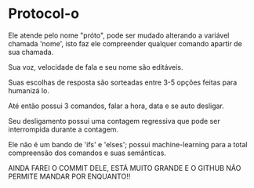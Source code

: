 # Protocol-o
 
Ele atende pelo nome "próto", pode ser mudado alterando a variável chamada 'nome', isto faz ele compreender qualquer comando apartir de sua chamada.

Sua voz, velocidade de fala e seu nome são editáveis.

Suas escolhas de resposta são sorteadas entre 3-5 opções feitas para humanizá lo.

Até então possui 3 comandos, falar a hora, data e se auto desligar.

Seu desligamento possui uma contagem regressiva que pode ser interrompida durante a contagem.

Ele não é um bando de 'ifs' e 'elses'; possui machine-learning para a total compreensão dos comandos e suas semânticas.

AINDA FAREI O COMMIT DELE, ESTÁ MUITO GRANDE E O GITHUB NÃO PERMITE MANDAR POR ENQUANTO!!
